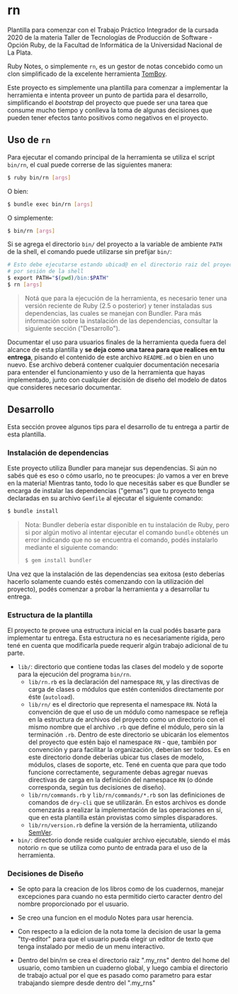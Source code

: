 # rn

Plantilla para comenzar con el Trabajo Práctico Integrador de la cursada 2020 de la materia
Taller de Tecnologías de Producción de Software - Opción Ruby, de la Facultad de Informática
de la Universidad Nacional de La Plata.

Ruby Notes, o simplemente `rn`, es un gestor de notas concebido como un clon simplificado
de la excelente herramienta [TomBoy](https://wiki.gnome.org/Apps/Tomboy).

Este proyecto es simplemente una plantilla para comenzar a implementar la herramienta e
intenta proveer un punto de partida para el desarrollo, simplificando el _bootstrap_ del
proyecto que puede ser una tarea que consume mucho tiempo y conlleva la toma de algunas
decisiones que pueden tener efectos tanto positivos como negativos en el proyecto.

## Uso de `rn`

Para ejecutar el comando principal de la herramienta se utiliza el script `bin/rn`, el cual
puede correrse de las siguientes manera:

```bash
$ ruby bin/rn [args]
```

O bien:

```bash
$ bundle exec bin/rn [args]
```

O simplemente:

```bash
$ bin/rn [args]
```

Si se agrega el directorio `bin/` del proyecto a la variable de ambiente `PATH` de la shell,
el comando puede utilizarse sin prefijar `bin/`:

```bash
# Esto debe ejecutarse estando ubicad@ en el directorio raiz del proyecto, una única vez
# por sesión de la shell
$ export PATH="$(pwd)/bin:$PATH"
$ rn [args]
```

> Notá que para la ejecución de la herramienta, es necesario tener una versión reciente de
> Ruby (2.5 o posterior) y tener instaladas sus dependencias, las cuales se manejan con
> Bundler. Para más información sobre la instalación de las dependencias, consultar la
> siguiente sección ("Desarrollo").

Documentar el uso para usuarios finales de la herramienta queda fuera del alcance de esta
plantilla y **se deja como una tarea para que realices en tu entrega**, pisando el contenido
de este archivo `README.md` o bien en uno nuevo. Ese archivo deberá contener cualquier
documentación necesaria para entender el funcionamiento y uso de la herramienta que hayas
implementado, junto con cualquier decisión de diseño del modelo de datos que consideres
necesario documentar.

## Desarrollo

Esta sección provee algunos tips para el desarrollo de tu entrega a partir de esta
plantilla.

### Instalación de dependencias

Este proyecto utiliza Bundler para manejar sus dependencias. Si aún no sabés qué es eso
o cómo usarlo, no te preocupes: ¡lo vamos a ver en breve en la materia! Mientras tanto,
todo lo que necesitás saber es que Bundler se encarga de instalar las dependencias ("gemas")
que tu proyecto tenga declaradas en su archivo `Gemfile` al ejecutar el siguiente comando:

```bash
$ bundle install
```

> Nota: Bundler debería estar disponible en tu instalación de Ruby, pero si por algún
> motivo al intentar ejecutar el comando `bundle` obtenés un error indicando que no se
> encuentra el comando, podés instalarlo mediante el siguiente comando:
>
> ```bash
> $ gem install bundler
> ```

Una vez que la instalación de las dependencias sea exitosa (esto deberías hacerlo solamente
cuando estés comenzando con la utilización del proyecto), podés comenzar a probar la
herramienta y a desarrollar tu entrega.

### Estructura de la plantilla

El proyecto te provee una estructura inicial en la cual podés basarte para implementar tu
entrega. Esta estructura no es necesariamente rígida, pero tené en cuenta que modificarla
puede requerir algún trabajo adicional de tu parte.

* `lib/`: directorio que contiene todas las clases del modelo y de soporte para la ejecución
  del programa `bin/rn`.
  * `lib/rn.rb` es la declaración del namespace `RN`, y las directivas de carga de clases
    o módulos que estén contenidos directamente por éste (`autoload`).
  * `lib/rn/` es el directorio que representa el namespace `RN`. Notá la convención de que
    el uso de un módulo como namespace se refleja en la estructura de archivos del proyecto
    como un directorio con el mismo nombre que el archivo `.rb` que define el módulo, pero
    sin la terminación `.rb`. Dentro de este directorio se ubicarán los elementos del
    proyecto que estén bajo el namespace `RN` - que, también por convención y para facilitar
    la organización, deberían ser todos. Es en este directorio donde deberías ubicar tus
    clases de modelo, módulos, clases de soporte, etc. Tené en cuenta que para que todo
    funcione correctamente, seguramente debas agregar nuevas directivas de carga en la
    definición del namespace `RN` (o dónde corresponda, según tus decisiones de diseño).
  * `lib/rn/commands.rb` y `lib/rn/commands/*.rb` son las definiciones de comandos de
    `dry-cli` que se utilizarán. En estos archivos es donde comenzarás a realizar la
    implementación de las operaciones en sí, que en esta plantilla están provistas como
    simples disparadores.
  * `lib/rn/version.rb` define la versión de la herramienta, utilizando [SemVer](https://semver.org/lang/es/).
* `bin/`: directorio donde reside cualquier archivo ejecutable, siendo el más notorio `rn`
  que se utiliza como punto de entrada para el uso de la herramienta.

### Decisiones de Diseño
* Se opto para la creacion de los libros como de los cuadernos, manejar excepciones para cuando no esta permitido cierto caracter dentro del nombre proporcionado por el usuario.

* Se creo una funcion en el modulo Notes para usar herencia.

* Con respecto a la edicion de la nota tome la decision de usar la gema "tty-editor" para que el usuario pueda elegir un editor de texto que tenga instalado por medio de un menu interactivo.

* Dentro del bin/rn se crea el directorio raiz ".my_rns" dentro del home del usuario, como tambien un cuaderno global, y luego cambia el directorio de trabajo actual por el que es pasado como parametro para estar trabajando siempre desde dentro del ".my_rns"